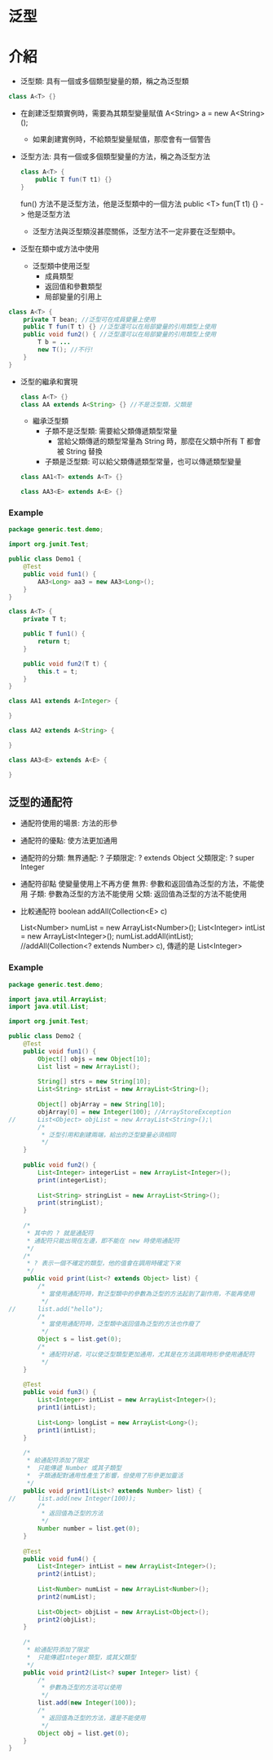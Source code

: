 # 泛型

# 介紹
- 泛型類: 具有一個或多個類型變量的類，稱之為泛型類
```java
class A<T> {}
```

- 在創建泛型類實例時，需要為其類型變量賦值
  A&lt;String&gt; a = new A&lt;String&gt;();
    - 如果創建實例時，不給類型變量賦值，那麼會有一個警告
- 泛型方法: 具有一個或多個類型變量的方法，稱之為泛型方法

    ```java
    class A<T> {
        public T fun(T t1) {}
    }
    ```
    fun() 方法不是泛型方法，他是泛型類中的一個方法
    public &lt;T&gt; fun(T t1) {} -> 他是泛型方法
    - 泛型方法與泛型類沒甚麼關係，泛型方法不一定非要在泛型類中。
    
- 泛型在類中或方法中使用
    - 泛型類中使用泛型
        - 成員類型
        - 返回值和參數類型
        - 局部變量的引用上
```java
class A<T> {
    private T bean; //泛型可在成員變量上使用
    public T fun(T t) {} //泛型還可以在局部變量的引用類型上使用
    public void fun2() { //泛型還可以在局部變量的引用類型上使用
        T b = ...
        new T(); //不行!
    }
}
```

- 泛型的繼承和實現
    ```java
    class A<T> {}
    class AA extends A<String> {} //不是泛型類，父類是
    ```

    - 繼承泛型類
        - 子類不是泛型類: 需要給父類傳遞類型常量
            - 當給父類傳遞的類型常量為 String 時，那麼在父類中所有 T 都會被 String 替換        
        - 子類是泛型類: 可以給父類傳遞類型常量，也可以傳遞類型變量
    ```java
    class AA1<T> extends A<T> {}
    
    class AA3<E> extends A<E> {}
    ```
    
### Example
```java
package generic.test.demo;

import org.junit.Test;

public class Demo1 {
	@Test
	public void fun1() {
		AA3<Long> aa3 = new AA3<Long>();
	}
}

class A<T> {
	private T t;

	public T fun1() {
		return t;
	}

	public void fun2(T t) {
		this.t = t;
	}
}

class AA1 extends A<Integer> {

}

class AA2 extends A<String> {

}

class AA3<E> extends A<E> {

}
```


## 泛型的通配符
- 通配符使用的場景: 方法的形參
- 通配符的優點: 使方法更加通用
- 通配符的分類:
  無界通配: ?
  子類限定: ? extends Object
  父類限定: ? super Integer
- 通配符卻點
  使變量使用上不再方便
  無界: 參數和返回值為泛型的方法，不能使用
  子類: 參數為泛型的方法不能使用
  父類: 返回值為泛型的方法不能使用
- 比較通配符
  boolean addAll(Collection&lt;E&gt; c)
  
  List&lt;Number&gt; numList = new ArrayList&lt;Number&gt;();
  List&lt;Integer&gt; intList = new ArrayList&lt;Integer&gt;();
  numList.addAll(intList); //addAll(Collection&lt;? extends Number&gt; c), 傳遞的是 List&lt;Integer&gt;

### Example
```java
package generic.test.demo;

import java.util.ArrayList;
import java.util.List;

import org.junit.Test;

public class Demo2 {
	@Test
	public void fun1() {
		Object[] objs = new Object[10];
		List list = new ArrayList();
		
		String[] strs = new String[10];
		List<String> strList = new ArrayList<String>();
		
		Object[] objArray = new String[10];
		objArray[0] = new Integer(100); //ArrayStoreException
//		List<Object> objList = new ArrayList<String>();\
		/*
		 * 泛型引用和創建兩端，給出的泛型變量必須相同
		 */
	}
	
	public void fun2() {
		List<Integer> integerList = new ArrayList<Integer>();
		print(integerList);
		
		List<String> stringList = new ArrayList<String>();
		print(stringList);
	}
	
	/*
	 * 其中的 ? 就是通配符
	 * 通配符只能出現在左邊，即不能在 new 時使用通配符
	 */
	/*
	 * ? 表示一個不確定的類型，他的值會在調用時確定下來
	 */
	public void print(List<? extends Object> list) {
		/*
		 * 當使用通配符時，對泛型類中的參數為泛型的方法起到了副作用，不能再使用
		 */
//		list.add("hello");	
		/*
		 * 當使用通配符時，泛型類中返回值為泛型的方法也作廢了
		 */
		Object s = list.get(0);
		/*
		 * 通配符好處，可以使泛型類型更加通用，尤其是在方法調用時形參使用通配符
		 */
	}
	
	@Test
	public void fun3() {
		List<Integer> intList = new ArrayList<Integer>();
		print1(intList);
		
		List<Long> longList = new ArrayList<Long>();
		print1(intList);
	}
	
	/*
	 * 給通配符添加了限定
	 *  只能傳遞 Number 或其子類型
	 *  子類通配對通用性產生了影響，但使用了形參更加靈活
	 */
	public void print1(List<? extends Number> list) {
//		list.add(new Integer(100));
		/*
		 * 返回值為泛型的方法
		 */
		Number number = list.get(0);
	}
	
	@Test
	public void fun4() {
		List<Integer> intList = new ArrayList<Integer>();
		print2(intList);
		
		List<Number> numList = new ArrayList<Number>();
		print2(numList);
		
		List<Object> objList = new ArrayList<Object>();
		print2(objList);
	}
	
	/*
	 * 給通配符添加了限定
	 * 	只能傳遞Integer類型，或其父類型
	 */
	public void print2(List<? super Integer> list) {
		/*
		 * 參數為泛型的方法可以使用
		 */
		list.add(new Integer(100));
		/*
		 * 返回值為泛型的方法，還是不能使用
		 */
		Object obj = list.get(0);
	}
}
```
